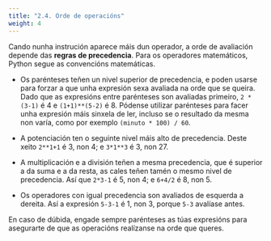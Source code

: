 ```yaml
---
title: "2.4. Orde de operacións"
weight: 4
---
```


Cando nunha instrución aparece máis dun operador, a orde de avaliación depende das **regras de precedencia**. Para os operadores matemáticos, Python segue as convencións matemáticas.

- Os parénteses teñen un nivel superior de precedencia, e poden usarse para forzar a que unha expresión sexa avaliada na orde que se queira. Dado que as expresións entre parénteses son avaliadas primeiro, `2 * (3-1)` é 4 e `(1+1)**(5-2)` é 8. Pódense utilizar parénteses para facer unha expresión máis sinxela de ler, incluso se o resultado da mesma non varía, como por exemplo `(minuto * 100) / 60`.

- A potenciación ten o seguinte nivel máis alto de precedencia. Deste xeito `2**1+1` é 3, non 4; e `3*1**3` é 3, non 27.

- A multiplicación e a división teñen a mesma precedencia, que é superior a da suma e a da resta, as cales teñen tamén o mesmo nivel de precedencia. Así que `2*3-1` é 5, non 4; e `6+4/2` é 8, non 5.

- Os operadores con igual precedencia son avaliados de esquerda a dereita. Así a expresión `5-3-1` é 1, non 3, porque `5-3` avalíase antes.

En caso de dúbida, engade sempre parénteses as túas expresións para asegurarte de que as operacións realízanse na orde que queres.